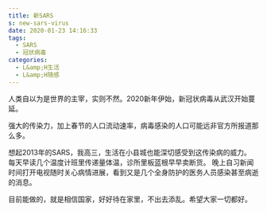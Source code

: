 ```yaml
---
title: 新SARS
s: new-sars-virus
date: 2020-01-23 14:16:33
tags:
  - SARS
  - 冠状病毒
categories:
  - L&amp;H生活
  - L&amp;H随感
---
```


人类自以为是世界的主宰，实则不然。2020新年伊始，新冠状病毒从武汉开始蔓延。

强大的传染力，加上春节的人口流动速率，病毒感染的人口可能远非官方所报道那么多。

想起2013年的SARS，我高三，生活在小县城也能深切感受到这传染病的威力。
每天早读几个温度计班里传递量体温，诊所里板蓝根早早卖断货。
晚上自习新闻时间打开电视随时关心病情进展，看到又是几个全身防护的医务人员感染甚至病逝的消息。

目前能做的，就是相信国家，好好待在家里，不出去添乱。希望大家一切都好。
